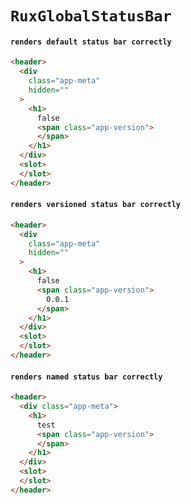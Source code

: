 # `RuxGlobalStatusBar`

#### `renders default status bar correctly`

```html
<header>
  <div
    class="app-meta"
    hidden=""
  >
    <h1>
      false
      <span class="app-version">
      </span>
    </h1>
  </div>
  <slot>
  </slot>
</header>
```

#### `renders versioned status bar correctly`

```html
<header>
  <div
    class="app-meta"
    hidden=""
  >
    <h1>
      false
      <span class="app-version">
        0.0.1
      </span>
    </h1>
  </div>
  <slot>
  </slot>
</header>
```

#### `renders named status bar correctly`

```html
<header>
  <div class="app-meta">
    <h1>
      test
      <span class="app-version">
      </span>
    </h1>
  </div>
  <slot>
  </slot>
</header>
```

